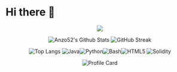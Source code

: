# Hi there 👋
<!--
**Anzo52/Anzo52** is a ✨ _special_ ✨ repository because its `README.md` (this file) appears on your GitHub profile.

Here are some ideas to get you started:

- 🔭 I’m currently working on ...
- 🌱 I’m currently learning ...
- 👯 I’m looking to collaborate on ...
- 🤔 I’m looking for help with ...
- 💬 Ask me about ...
- 📫 How to reach me: ...
- 😄 Pronouns: ...
- ⚡ Fun fact: ...
-->
<div align=center>
  
![](https://komarev.com/ghpvc/?username=Anzo52&style=plastic&color=green)


  
![Anzo52's Github Stats](https://github-readme-stats.vercel.app/api?username=Anzo52&include_all_commits=true&count_private=true&show_icons=true&line_height=20&title_color=7A7ADB&icon_color=2234AE&text_color=D3D3D3&bg_color=0,000000,130F40&hide_border=true) ![GitHub Streak](https://github-readme-streak-stats.herokuapp.com?user=Anzo52&theme=dark&hide_border=true&date_format=M%20j%5B%2C%20Y%5D&ring=2234AE&fire=D3D3D3&currStreakLabel=D3D3D3&sideNums=7A7ADB)

![Top Langs](https://github-readme-stats.vercel.app/api/top-langs/?username=Anzo52&layout=compact&theme=dark) ![Java](https://img.shields.io/badge/-Java-05122A?style=for-the-badge&logo=Java&logoColor=red)![Python](https://img.shields.io/badge/-python-05122A?style=for-the-badge&logo=python&logoColor=blue)![Bash](https://img.shields.io/badge/-gnubash-05122A?style=for-the-badge&logo=gnubash&logoColor=4EAA25)![HTML5](https://img.shields.io/badge/-html5-05122A?style=for-the-badge&logo=html5&logoColor=E34F26) ![Solidity](https://img.shields.io/badge/-solidity-05122A?style=for-the-badge&logo=solidity&logoColor=363636)


![Profile Card](https://github-profile-summary-cards.vercel.app/api/cards/profile-details?username=Anzo52&theme=nord_dark)
</div>
